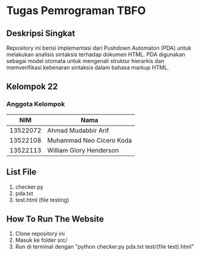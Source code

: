 # Tugas Pemrograman TBFO

## Deskripsi Singkat
Repository ini berisi implementasi dari Pushdown Automaton (PDA) untuk melakukan analisis sintaksis terhadap dokumen HTML. PDA digunakan sebagai model otomata untuk mengenali struktur hierarkis dan memverifikasi kebenaran sintaksis dalam bahasa markup HTML.

## Kelompok 22
### Anggota Kelompok
| NIM      | Nama                      |
| -------- | ------------------------- | 
| 13522072 | Ahmad Mudabbir Arif       | 
| 13522108 | Muhammad Neo Cicero Koda  | 
| 13522113 | William Glory Henderson   |

## List File
1. checker.py
2. pda.txt
3. test.html (file testing)

## How To Run The Website
1. Clone repository ini
2. Masuk ke folder src/
3. Run di terminal dengan "python checker.py pda.txt test/(file test).html"
